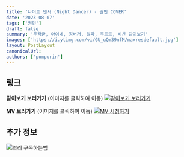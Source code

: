 ```yaml
---
title: '나이트 댄서 (Night Dancer) - 권민 COVER'
date: '2023-08-07'
tags: ['권민']
draft: false
summary: '우왁굳, 아이네, 징버거, 릴파, 주르르, 비챤 같이보기'
images: ['https://i.ytimg.com/vi/GU_uQm39nfM/maxresdefault.jpg']
layout: PostLayout
canonicalUrl:
authors: ['pompurin']
---
```


## 링크

**같이보기 보러가기** (이미지를 클릭하여 이동)
[![같이보기 보러가기](https://cdn.discordapp.com/attachments/1136601898116464710/1211650793904807976/logo.png?ex=65eef8bc&is=65dc83bc&hm=95dc0e08c1f43025dd60def429896697b3787a9f923593eb50b24e9fb6280361&)](https://cafe.naver.com/steamindiegame/12344213)

**MV 보러가기** (이미지를 클릭하여 이동)
[![MV 시청하기](https://i.ytimg.com/vi/GU_uQm39nfM/maxresdefault.jpg)](https://youtu.be/GU_uQm39nfM)

## 추가 정보

![왁리 구독하는법](https://cdn.discordapp.com/attachments/1136601898116464710/1202561346370142238/--3-cut.gif?ex=65e99707&is=65d72207&hm=77ccf39e44d1b0ba4bc899cb3220e87d5ce56ff9a25de53263bc132fb9c9d85a&)
